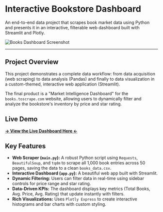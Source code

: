 # Interactive Bookstore Dashboard

An end-to-end data project that scrapes book market data using Python and presents it in an interactive, filterable web dashboard built with Streamlit and Plotly.

![Books Dashboard Screenshot](Books3.gif)

---

## Project Overview

This project demonstrates a complete data workflow: from data acquisition (web scraping) to data analysis (Pandas) and finally to data visualization in a custom-themed, interactive web application (Streamlit).

The final product is a "Market Intelligence Dashboard" for the `books.toscrape.com` website, allowing users to dynamically filter and analyze the bookstore's inventory by price and star rating.

## Live Demo
**[ -> View the Live Dashboard Here <- ](https://books-to-scrape-dashboard.streamlit.app/)**

## Key Features

* **Web Scraper (`main.py`):** A robust Python script using `Requests`, `BeautifulSoup`, and `tqdm` to scrape all 1,000 book entries across 50 pages, saving the data to a clean `books_data.csv`.
* **Interactive Dashboard (`app.py`):** A beautiful web app built with Streamlit.
* **Dynamic Filtering:** Users can filter data in real-time using sidebar controls for price range and star rating.
* **Data-Driven KPIs:** The dashboard displays key metrics (Total Books, Avg. Price, Avg. Rating) that update instantly with filters.
* **Rich Visualizations:** Uses `Plotly Express` to create interactive histograms and bar charts with custom styling.
